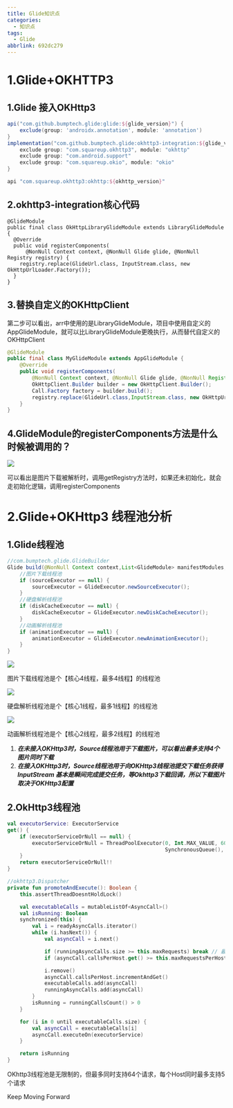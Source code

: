 ```yaml
---
title: Glide知识点
categories:
  - 知识点
tags:
  - Glide
abbrlink: 692dc279
---
```






# 1.Glide+OKHTTP3



## 1.Glide 接入OKHttp3

```groovy
api("com.github.bumptech.glide:glide:${glide_version}") {
    exclude(group: 'androidx.annotation', module: 'annotation')
}
implementation("com.github.bumptech.glide:okhttp3-integration:${glide_version}"){
    exclude group: "com.squareup.okhttp3", module: "okhttp"
    exclude group: "com.android.support"
    exclude group: "com.squareup.okio", module: "okio"
}

api "com.squareup.okhttp3:okhttp:${okhttp_version}"
```



<!-- more -->



## 2.okhttp3-integration核心代码

```
@GlideModule
public final class OkHttpLibraryGlideModule extends LibraryGlideModule {
  @Override
  public void registerComponents(
      @NonNull Context context, @NonNull Glide glide, @NonNull Registry registry) {
    registry.replace(GlideUrl.class, InputStream.class, new OkHttpUrlLoader.Factory());
  }
}
```



## 3.替换自定义的OKHttpClient

第二步可以看出，arr中使用的是LibraryGlideModule，项目中使用自定义的AppGlideModule，就可以比LibraryGlideModule更晚执行，从而替代自定义的OKHttpClient

```java
@GlideModule
public final class MyGlideModule extends AppGlideModule {
    @Override
    public void registerComponents(
        @NonNull Context context, @NonNull Glide glide, @NonNull Registry registry) {
        OkHttpClient.Builder builder = new OkHttpClient.Builder();
        Call.Factory factory = builder.build();
        registry.replace(GlideUrl.class,InputStream.class, new OkHttpUrlLoader.Factory(factory));
    }
}
```



## 4.GlideModule的registerComponents方法是什么时候被调用的？

![](https://s3.bmp.ovh/imgs/2023/07/31/c035ed8ed3cd009e.jpg)



可以看出是图片下载被解析时，调用getRegistry方法时，如果还未初始化，就会走初始化逻辑，调用registerComponents





# 2.Glide+OKHttp3 线程池分析

## 1.Glide线程池

```java
//com.bumptech.glide.GlideBuilder
Glide build(@NonNull Context context,List<GlideModule> manifestModules, AppGlideModule annotationGeneratedGlideModule) {
    //图片下载线程池
    if (sourceExecutor == null) {
        sourceExecutor = GlideExecutor.newSourceExecutor();
    }
	//硬盘解析线程池
    if (diskCacheExecutor == null) {
        diskCacheExecutor = GlideExecutor.newDiskCacheExecutor();
    }
	//动画解析线程池
    if (animationExecutor == null) {
        animationExecutor = GlideExecutor.newAnimationExecutor();
    }
}
```



![](https://s3.bmp.ovh/imgs/2023/08/16/f29dedbeb0a190b2.jpg)

 图片下载线程池是个【核心4线程，最多4线程】的线程池



![](https://s3.bmp.ovh/imgs/2023/08/16/c4fcc46afe34fc6e.jpg)

  硬盘解析线程池是个【核心1线程，最多1线程】的线程池



![](https://s3.bmp.ovh/imgs/2023/08/16/9d4c9903a1a4901e.jpg)

动画解析线程池是个【核心2线程，最多2线程】的线程池



1. ***在未接入OKHttp3时，Source线程池用于下载图片，可以看出最多支持4个图片同时下载***
2. ***在接入OKHttp3时，Source线程池用于向OKHttp3线程池提交下载任务获得InputStream 基本是瞬间完成提交任务，等Okhttp3下载回调，所以下载图片取决于OKHttp3配置***



## 2.OkHttp3线程池

```kotlin
val executorService: ExecutorService
get() {
    if (executorServiceOrNull == null) {
        executorServiceOrNull = ThreadPoolExecutor(0, Int.MAX_VALUE, 60, TimeUnit.SECONDS,
                                                   SynchronousQueue(), threadFactory("$okHttpName Dispatcher", false))
    }
    return executorServiceOrNull!!
}
```



```kotlin
//okhttp3.Dispatcher
private fun promoteAndExecute(): Boolean {
    this.assertThreadDoesntHoldLock()

    val executableCalls = mutableListOf<AsyncCall>()
    val isRunning: Boolean
    synchronized(this) {
        val i = readyAsyncCalls.iterator()
        while (i.hasNext()) {
            val asyncCall = i.next()

            if (runningAsyncCalls.size >= this.maxRequests) break // 最多支持64个请求
            if (asyncCall.callsPerHost.get() >= this.maxRequestsPerHost) continue // 每个Host最多支持5个请求

            i.remove()
            asyncCall.callsPerHost.incrementAndGet()
            executableCalls.add(asyncCall)
            runningAsyncCalls.add(asyncCall)
        }
        isRunning = runningCallsCount() > 0
    }

    for (i in 0 until executableCalls.size) {
        val asyncCall = executableCalls[i]
        asyncCall.executeOn(executorService)
    }

    return isRunning
}
```

 OKhttp3线程池是无限制的，但最多同时支持64个请求，每个Host同时最多支持5个请求





Keep Moving Forward
